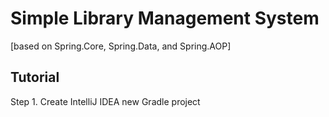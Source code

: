 # Simple Library Management System
[based on Spring.Core, Spring.Data, and Spring.AOP]

## Tutorial

Step 1. Create IntelliJ IDEA new Gradle project
